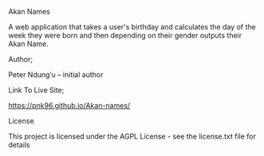 Akan Names

A web application that takes a user's birthday and calculates the day of the week they were born and then depending on their gender outputs their Akan Name.


Author;

Peter Ndung’u – initial author



Link To Live Site;

https://pnk96.github.io/Akan-names/



License

This project is licensed under the AGPL License - see the license.txt file for details